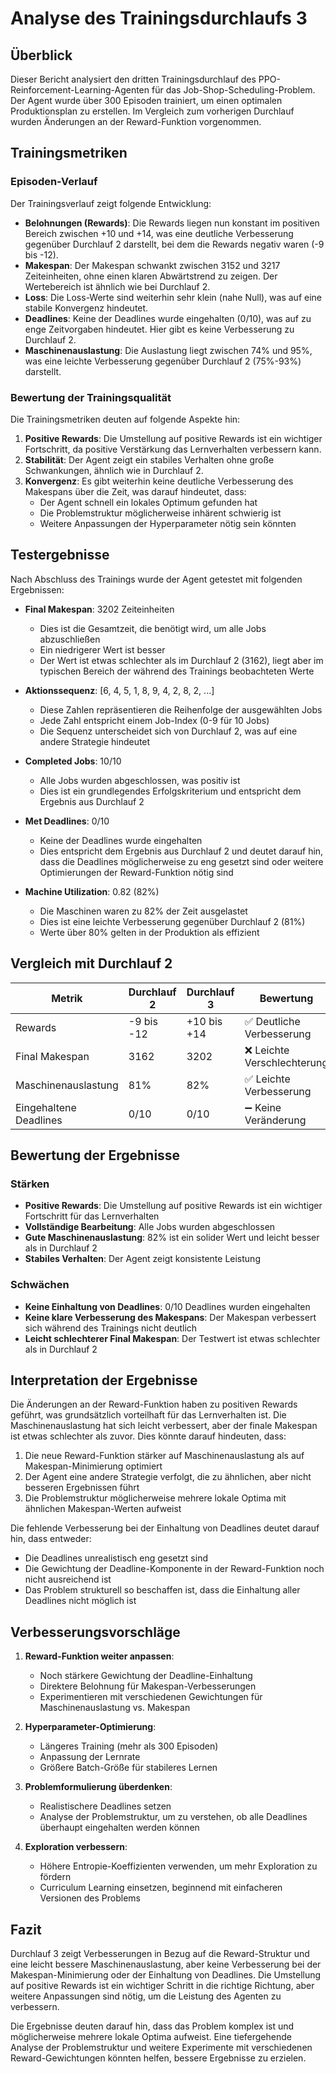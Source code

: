 # Analyse des Trainingsdurchlaufs 3

## Überblick

Dieser Bericht analysiert den dritten Trainingsdurchlauf des PPO-Reinforcement-Learning-Agenten für das Job-Shop-Scheduling-Problem. Der Agent wurde über 300 Episoden trainiert, um einen optimalen Produktionsplan zu erstellen. Im Vergleich zum vorherigen Durchlauf wurden Änderungen an der Reward-Funktion vorgenommen.

## Trainingsmetriken

### Episoden-Verlauf

Der Trainingsverlauf zeigt folgende Entwicklung:

- **Belohnungen (Rewards)**: Die Rewards liegen nun konstant im positiven Bereich zwischen +10 und +14, was eine deutliche Verbesserung gegenüber Durchlauf 2 darstellt, bei dem die Rewards negativ waren (-9 bis -12).
- **Makespan**: Der Makespan schwankt zwischen 3152 und 3217 Zeiteinheiten, ohne einen klaren Abwärtstrend zu zeigen. Der Wertebereich ist ähnlich wie bei Durchlauf 2.
- **Loss**: Die Loss-Werte sind weiterhin sehr klein (nahe Null), was auf eine stabile Konvergenz hindeutet.
- **Deadlines**: Keine der Deadlines wurde eingehalten (0/10), was auf zu enge Zeitvorgaben hindeutet. Hier gibt es keine Verbesserung zu Durchlauf 2.
- **Maschinenauslastung**: Die Auslastung liegt zwischen 74% und 95%, was eine leichte Verbesserung gegenüber Durchlauf 2 (75%-93%) darstellt.

### Bewertung der Trainingsqualität

Die Trainingsmetriken deuten auf folgende Aspekte hin:

1. **Positive Rewards**: Die Umstellung auf positive Rewards ist ein wichtiger Fortschritt, da positive Verstärkung das Lernverhalten verbessern kann.
2. **Stabilität**: Der Agent zeigt ein stabiles Verhalten ohne große Schwankungen, ähnlich wie in Durchlauf 2.
3. **Konvergenz**: Es gibt weiterhin keine deutliche Verbesserung des Makespans über die Zeit, was darauf hindeutet, dass:
   - Der Agent schnell ein lokales Optimum gefunden hat
   - Die Problemstruktur möglicherweise inhärent schwierig ist
   - Weitere Anpassungen der Hyperparameter nötig sein könnten

## Testergebnisse

Nach Abschluss des Trainings wurde der Agent getestet mit folgenden Ergebnissen:

- **Final Makespan**: 3202 Zeiteinheiten
  - Dies ist die Gesamtzeit, die benötigt wird, um alle Jobs abzuschließen
  - Ein niedrigerer Wert ist besser
  - Der Wert ist etwas schlechter als im Durchlauf 2 (3162), liegt aber im typischen Bereich der während des Trainings beobachteten Werte

- **Aktionssequenz**: [6, 4, 5, 1, 8, 9, 4, 2, 8, 2, ...]
  - Diese Zahlen repräsentieren die Reihenfolge der ausgewählten Jobs
  - Jede Zahl entspricht einem Job-Index (0-9 für 10 Jobs)
  - Die Sequenz unterscheidet sich von Durchlauf 2, was auf eine andere Strategie hindeutet

- **Completed Jobs**: 10/10
  - Alle Jobs wurden abgeschlossen, was positiv ist
  - Dies ist ein grundlegendes Erfolgskriterium und entspricht dem Ergebnis aus Durchlauf 2

- **Met Deadlines**: 0/10
  - Keine der Deadlines wurde eingehalten
  - Dies entspricht dem Ergebnis aus Durchlauf 2 und deutet darauf hin, dass die Deadlines möglicherweise zu eng gesetzt sind oder weitere Optimierungen der Reward-Funktion nötig sind

- **Machine Utilization**: 0.82 (82%)
  - Die Maschinen waren zu 82% der Zeit ausgelastet
  - Dies ist eine leichte Verbesserung gegenüber Durchlauf 2 (81%)
  - Werte über 80% gelten in der Produktion als effizient

## Vergleich mit Durchlauf 2

| Metrik | Durchlauf 2 | Durchlauf 3 | Bewertung |
|--------|-------------|-------------|-----------|
| Rewards | -9 bis -12 | +10 bis +14 | ✅ Deutliche Verbesserung |
| Final Makespan | 3162 | 3202 | ❌ Leichte Verschlechterung |
| Maschinenauslastung | 81% | 82% | ✅ Leichte Verbesserung |
| Eingehaltene Deadlines | 0/10 | 0/10 | ➖ Keine Veränderung |

## Bewertung der Ergebnisse

### Stärken
- **Positive Rewards**: Die Umstellung auf positive Rewards ist ein wichtiger Fortschritt für das Lernverhalten
- **Vollständige Bearbeitung**: Alle Jobs wurden abgeschlossen
- **Gute Maschinenauslastung**: 82% ist ein solider Wert und leicht besser als in Durchlauf 2
- **Stabiles Verhalten**: Der Agent zeigt konsistente Leistung

### Schwächen
- **Keine Einhaltung von Deadlines**: 0/10 Deadlines wurden eingehalten
- **Keine klare Verbesserung des Makespans**: Der Makespan verbessert sich während des Trainings nicht deutlich
- **Leicht schlechterer Final Makespan**: Der Testwert ist etwas schlechter als in Durchlauf 2

## Interpretation der Ergebnisse

Die Änderungen an der Reward-Funktion haben zu positiven Rewards geführt, was grundsätzlich vorteilhaft für das Lernverhalten ist. Die Maschinenauslastung hat sich leicht verbessert, aber der finale Makespan ist etwas schlechter als zuvor. Dies könnte darauf hindeuten, dass:

1. Die neue Reward-Funktion stärker auf Maschinenauslastung als auf Makespan-Minimierung optimiert
2. Der Agent eine andere Strategie verfolgt, die zu ähnlichen, aber nicht besseren Ergebnissen führt
3. Die Problemstruktur möglicherweise mehrere lokale Optima mit ähnlichen Makespan-Werten aufweist

Die fehlende Verbesserung bei der Einhaltung von Deadlines deutet darauf hin, dass entweder:
- Die Deadlines unrealistisch eng gesetzt sind
- Die Gewichtung der Deadline-Komponente in der Reward-Funktion noch nicht ausreichend ist
- Das Problem strukturell so beschaffen ist, dass die Einhaltung aller Deadlines nicht möglich ist

## Verbesserungsvorschläge

1. **Reward-Funktion weiter anpassen**:
   - Noch stärkere Gewichtung der Deadline-Einhaltung
   - Direktere Belohnung für Makespan-Verbesserungen
   - Experimentieren mit verschiedenen Gewichtungen für Maschinenauslastung vs. Makespan

2. **Hyperparameter-Optimierung**:
   - Längeres Training (mehr als 300 Episoden)
   - Anpassung der Lernrate
   - Größere Batch-Größe für stabileres Lernen

3. **Problemformulierung überdenken**:
   - Realistischere Deadlines setzen
   - Analyse der Problemstruktur, um zu verstehen, ob alle Deadlines überhaupt eingehalten werden können

4. **Exploration verbessern**:
   - Höhere Entropie-Koeffizienten verwenden, um mehr Exploration zu fördern
   - Curriculum Learning einsetzen, beginnend mit einfacheren Versionen des Problems

## Fazit

Durchlauf 3 zeigt Verbesserungen in Bezug auf die Reward-Struktur und eine leicht bessere Maschinenauslastung, aber keine Verbesserung bei der Makespan-Minimierung oder der Einhaltung von Deadlines. Die Umstellung auf positive Rewards ist ein wichtiger Schritt in die richtige Richtung, aber weitere Anpassungen sind nötig, um die Leistung des Agenten zu verbessern.

Die Ergebnisse deuten darauf hin, dass das Problem komplex ist und möglicherweise mehrere lokale Optima aufweist. Eine tiefergehende Analyse der Problemstruktur und weitere Experimente mit verschiedenen Reward-Gewichtungen könnten helfen, bessere Ergebnisse zu erzielen.